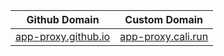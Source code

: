 | Github Domain | Custom Domain |
-|-
| <a href="https://app-proxy.github.io/.github/" target="_blank">app-proxy.github.io</a> | <a href="https://app-proxy.cali.run/" target="_blank">app-proxy.cali.run</a> |
